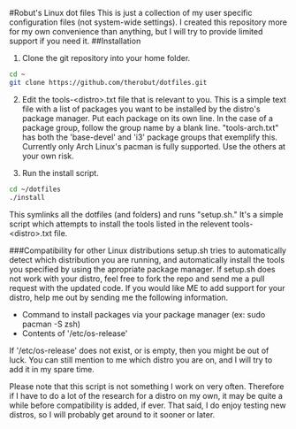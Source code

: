 #Robut's Linux dot files
This is just a collection of my user specific configuration files (not system-wide settings).
I created this repository more for my own convenience than anything,
but I will try to provide limited support if you need it.
##Installation
1. Clone the git repository into your home folder.
``` bash
cd ~
git clone https://github.com/therobut/dotfiles.git
```
2. Edit the tools-\<distro\>.txt file that is relevant to you. This is a simple text file with a list of packages you want to be
installed by the distro's package manager. Put each package on its own line. In the case of a package group, follow the group name by a blank line. "tools-arch.txt" has both the 'base-devel' and 'i3' package groups that exemplify this. Currently only Arch Linux's pacman is fully supported. Use the others at your own risk.

3. Run the install script.
``` bash
cd ~/dotfiles
./install
```
This symlinks all the dotfiles (and folders) and runs "setup.sh." It's a simple script which attempts to install the tools listed in the relevent tools-\<distro\>.txt file.

###Compatibility for other Linux distributions
setup.sh tries to automatically detect which distribution you are running, and automatically
install the tools you specified by using the apropriate package manager. 
If setup.sh does not work with your distro, feel free
to fork the repo and send me a pull request with the updated code. If you would like ME to 
add support for your distro, help me out by sending me the following information.
* Command to install packages via your package manager (ex: sudo pacman -S zsh)
* Contents of '/etc/os-release'

If '/etc/os-release' does not exist, or is empty, then you might be out of luck. You can still mention to me
which distro you are on, and I will try to add it in my spare time. 

Please note that this script is not 
something I work on very often. Therefore if I have to do a lot of the research for a distro on my own, it may
be quite a while before compatibility is added, if ever. That said, I do enjoy testing new distros, so I will 
probably get around to it sooner or later.
